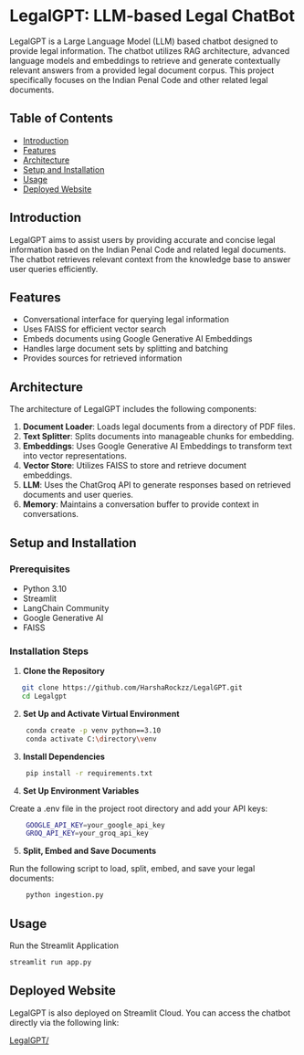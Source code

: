 # LegalGPT: LLM-based Legal ChatBot

LegalGPT is a Large Language Model (LLM) based chatbot designed to provide legal information. The chatbot utilizes RAG architecture, advanced language models and embeddings to retrieve and generate contextually relevant answers from a provided legal document corpus. This project specifically focuses on the Indian Penal Code and other related legal documents.

## Table of Contents

- [Introduction](#introduction)
- [Features](#features)
- [Architecture](#architecture)
- [Setup and Installation](#setup-and-installation)
- [Usage](#usage)
- [Deployed Website](#deployed-website)


## Introduction

LegalGPT aims to assist users by providing accurate and concise legal information based on the Indian Penal Code and related legal documents. The chatbot retrieves relevant context from the knowledge base to answer user queries efficiently.

## Features

- Conversational interface for querying legal information
- Uses FAISS for efficient vector search
- Embeds documents using Google Generative AI Embeddings
- Handles large document sets by splitting and batching
- Provides sources for retrieved information

## Architecture

The architecture of LegalGPT includes the following components:

1. **Document Loader**: Loads legal documents from a directory of PDF files.
2. **Text Splitter**: Splits documents into manageable chunks for embedding.
3. **Embeddings**: Uses Google Generative AI Embeddings to transform text into vector representations.
4. **Vector Store**: Utilizes FAISS to store and retrieve document embeddings.
5. **LLM**: Uses the ChatGroq API to generate responses based on retrieved documents and user queries.
6. **Memory**: Maintains a conversation buffer to provide context in conversations.

## Setup and Installation

### Prerequisites

- Python 3.10
- Streamlit
- LangChain Community
- Google Generative AI
- FAISS

### Installation Steps

1. **Clone the Repository**

```bash
   git clone https://github.com/HarshaRockzz/LegalGPT.git
   cd Legalgpt
```

2.  **Set Up and Activate Virtual Environment**

```bash
    conda create -p venv python==3.10
    conda activate C:\directory\venv
```

3. **Install Dependencies**

```bash
    pip install -r requirements.txt
```

4. **Set Up Environment Variables**

Create a .env file in the project root directory and add your API keys:
```bash
    GOOGLE_API_KEY=your_google_api_key
    GROQ_API_KEY=your_groq_api_key
```

5. **Split, Embed and Save Documents**

Run the following script to load, split, embed, and save your legal documents:
```bash
    python ingestion.py
```

## Usage
Run the Streamlit Application

```bash
streamlit run app.py
```
## Deployed Website

LegalGPT is also deployed on Streamlit Cloud. You can access the chatbot directly via the following link:

[LegalGPT/](https://harsha-legalgpt.streamlit.app//)
